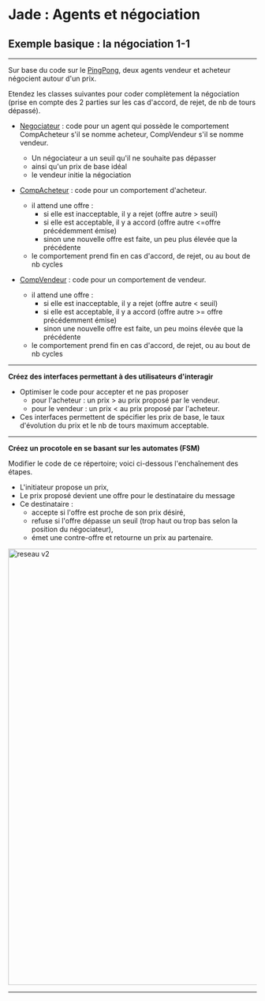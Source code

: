 # Jade : Agents et négociation

## Exemple basique : la négociation 1-1 

---

Sur base du code sur le [PingPong](https://github.com/EmmanuelADAM/jade/blob/master/pingPong/), deux agents 
vendeur et acheteur négocient autour d'un prix.

Etendez les classes suivantes pour coder complètement la négociation (prise en compte des 2 parties sur les cas 
d'accord, de rejet, de nb de tours dépassé).


- [Negociateur](https://github.com/EmmanuelADAM/jade/blob/master/protocoles/negociation/Negociateur.java) : code 
  pour un agent qui possède le comportement CompAcheteur s'il se nomme acheteur, CompVendeur s'il se nomme vendeur.
  - Un négociateur a un seuil qu'il ne souhaite pas dépasser
  - ainsi qu'un prix de base idéal
  - le vendeur initie la négociation

- [CompAcheteur](https://github.com/EmmanuelADAM/jade/blob/master/protocoles/negociation/CompAcheteur.java) : code
  pour un comportement d'acheteur. 
  - il attend une offre :
    - si elle est inacceptable, il y a rejet (offre autre > seuil)
    - si elle est acceptable, il y a accord (offre autre <=offre précédemment émise)
    - sinon une nouvelle offre est faite, un peu plus élevée que la précédente
  - le comportement prend fin en cas d'accord, de rejet, ou au bout de nb cycles

- [CompVendeur](https://github.com/EmmanuelADAM/jade/blob/master/protocoles/negociation/CompVendeur.java) : code
  pour un comportement de vendeur.
    - il attend une offre :
        - si elle est inacceptable, il y a rejet (offre autre < seuil)
        - si elle est acceptable, il y a accord (offre autre >= offre précédemment émise)
        - sinon une nouvelle offre est faite, un peu moins élevée que la précédente
    - le comportement prend fin en cas d'accord, de rejet, ou au bout de nb cycles

---
**Créez des interfaces permettant à des utilisateurs d'interagir**

- Optimiser le code pour accepter et ne pas proposer
  - pour l'acheteur : un prix > au prix proposé par le vendeur.
  - pour le vendeur : un prix < au prix proposé par l'acheteur.
- Ces interfaces permettent de spécifier les prix de base, le taux d'évolution du prix et le nb de tours maximum acceptable.

---
**Créez un procotole en se basant sur les automates (FSM)**

Modifier le code de ce répertoire; voici ci-dessous l'enchaînement des étapes.
- L'initiateur propose un prix,
- Le prix proposé devient une offre pour le destinataire du message
- Ce destinataire : 
  - accepte si l'offre est proche de son prix désiré,
  - refuse si l'offre dépasse un seuil (trop haut ou trop bas selon la position du négociateur),
  - émet une contre-offre et retourne un prix au partenaire.

<!-- remove space between -- and > in the arrows to render the diagram in plantuml
```
@startuml negociation
State Initiateur{
[*] -> I:proposer
state IattenteOffre <<fork>>
I:proposer -- > IattenteOffre
state choixInitiateur <<choice>>
IattenteOffre -- > I:Etudier
I:Etudier -- > choixInitiateur : offre
choixInitiateur -- > I:rejet : [offre<seuil]
choixInitiateur -- > I:accord : [offre ±= prix désiré]
choixInitiateur -- > I:marchander : [seuil<offre<prix désiré]
state ITraiterAccord
state ITraiterRejet
}

State Répondeur{
I:proposer -> R:Etudier : prix
state choixRepondeur <<choice>>
R:Etudier -- > choixRepondeur : offre
choixRepondeur -- > R:rejet : [offre>seuil]
choixRepondeur -- > R:accord : [offre ±= prix désiré]
choixRepondeur -- > R:marchander : [prix désiré<offre<seuil]
R:marchander -- > IattenteOffre : prix
state RTraiterAccord
state RTraiterRejet
}
ITraiterAccord<-R:accord
ITraiterRejet<-R:rejet
I:accord-- >RTraiterAccord
I:rejet-- >RTraiterRejet
@enduml```
-->

<img src="negociation.png" alt="reseau v2" height="883"/>

---